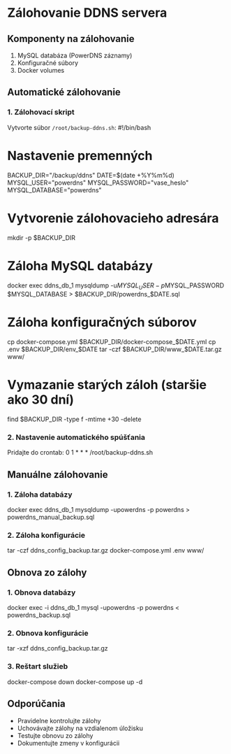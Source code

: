 # Zálohovanie DDNS servera

## Komponenty na zálohovanie
1. MySQL databáza (PowerDNS záznamy)
2. Konfiguračné súbory
3. Docker volumes

## Automatické zálohovanie

### 1. Zálohovací skript
Vytvorte súbor `/root/backup-ddns.sh`:
#!/bin/bash

# Nastavenie premenných
BACKUP_DIR="/backup/ddns"
DATE=$(date +%Y%m%d)
MYSQL_USER="powerdns"
MYSQL_PASSWORD="vase_heslo"
MYSQL_DATABASE="powerdns"

# Vytvorenie zálohovacieho adresára
mkdir -p $BACKUP_DIR

# Záloha MySQL databázy
docker exec ddns_db_1 mysqldump -u$MYSQL_USER -p$MYSQL_PASSWORD $MYSQL_DATABASE > $BACKUP_DIR/powerdns_$DATE.sql

# Záloha konfiguračných súborov
cp docker-compose.yml $BACKUP_DIR/docker-compose_$DATE.yml
cp .env $BACKUP_DIR/env_$DATE
tar -czf $BACKUP_DIR/www_$DATE.tar.gz www/

# Vymazanie starých záloh (staršie ako 30 dní)
find $BACKUP_DIR -type f -mtime +30 -delete

### 2. Nastavenie automatického spúšťania
Pridajte do crontab:
0 1 * * * /root/backup-ddns.sh

## Manuálne zálohovanie

### 1. Záloha databázy
docker exec ddns_db_1 mysqldump -upowerdns -p powerdns > powerdns_manual_backup.sql

### 2. Záloha konfigurácie
tar -czf ddns_config_backup.tar.gz docker-compose.yml .env www/

## Obnova zo zálohy

### 1. Obnova databázy
docker exec -i ddns_db_1 mysql -upowerdns -p powerdns < powerdns_backup.sql

### 2. Obnova konfigurácie
tar -xzf ddns_config_backup.tar.gz

### 3. Reštart služieb
docker-compose down
docker-compose up -d

## Odporúčania
- Pravidelne kontrolujte zálohy
- Uchovávajte zálohy na vzdialenom úložisku
- Testujte obnovu zo zálohy
- Dokumentujte zmeny v konfigurácii
